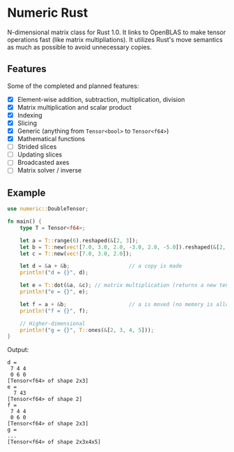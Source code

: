 
# Numeric Rust

N-dimensional matrix class for Rust 1.0. It links to OpenBLAS to make tensor
operations fast (like matrix multipliations). It utilizes Rust's move semantics
as much as possible to avoid unnecessary copies.

## Features

Some of the completed and planned features:

* [x] Element-wise addition, subtraction, multiplication, division
* [x] Matrix multiplication and scalar product
* [x] Indexing
* [x] Slicing
* [x] Generic (anything from `Tensor<bool>` to `Tensor<f64>`)
* [x] Mathematical functions
* [ ] Strided slices
* [ ] Updating slices
* [ ] Broadcasted axes
* [ ] Matrix solver / inverse

## Example

```rust
use numeric::DoubleTensor;

fn main() {
    type T = Tensor<f64>;

    let a = T::range(6).reshaped(&[2, 3]);
    let b = T::new(vec![7.0, 3.0, 2.0, -3.0, 2.0, -5.0]).reshaped(&[2, 3]);
    let c = T::new(vec![7.0, 3.0, 2.0]);

    let d = &a + &b;                   // a copy is made
    println!("d = {}", d);

    let e = T::dot(&a, &c); // matrix multiplication (returns a new tensor)
    println!("e = {}", e);

    let f = a + &b;                    // a is moved (no memory is allocated)
    println!("f = {}", f);

    // Higher-dimensional
    println!("g = {}", T::ones(&[2, 3, 4, 5]));
}
```

Output:

```
d =
 7 4 4
 0 6 0
[Tensor<f64> of shape 2x3]
e =
  7 43
[Tensor<f64> of shape 2]
f =
 7 4 4
 0 6 0
[Tensor<f64> of shape 2x3]
g =
...
[Tensor<f64> of shape 2x3x4x5]
```
